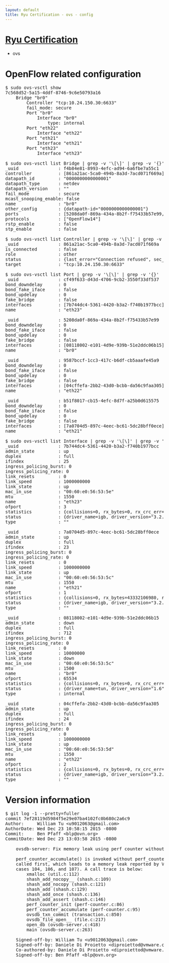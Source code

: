 ```yaml
---
layout: default
title: Ryu Certification - ovs - config
---
```

# [Ryu Certification](http://osrg.github.io/ryu/certification.html)
* ovs 

# OpenFlow related configuration
<pre>
$ sudo ovs-vsctl show
7c568d52-5a15-4ddf-8746-9c6e50793a16
    Bridge "br0"
        Controller "tcp:10.24.150.30:6633"
        fail_mode: secure
        Port "br0"
            Interface "br0"
                type: internal
        Port "eth22"
            Interface "eth22"
        Port "eth21"
            Interface "eth21"
        Port "eth23"
            Interface "eth23"

$ sudo ovs-vsctl list Bridge | grep -v '\[\]' | grep -v '{}'
_uuid               : f4b84e81-8993-4efc-ad94-6a6fbe7a55c1
controller          : [861a21ac-5ca0-494b-8a3d-7acd071f669a]
datapath_id         : "0000000000000001"
datapath_type       : netdev
datapath_version    : "<built-in>"
fail_mode           : secure
mcast_snooping_enable: false
name                : "br0"
other_config        : {datapath-id="0000000000000001"}
ports               : [5208da0f-869a-434a-8b2f-f75433b57e99, 9587bccf-1cc3-417c-b6df-cb5aaafe45a9, b51f8017-cb15-4efc-8d7f-a25b0d615575, cf49f633-d43d-4706-9cb2-3550f33df537]
protocols           : ["OpenFlow14"]
rstp_enable         : false
stp_enable          : false

$ sudo ovs-vsctl list Controller | grep -v '\[\]' | grep -v '{}'
_uuid               : 861a21ac-5ca0-494b-8a3d-7acd071f669a
is_connected        : false
role                : other
status              : {last_error="Connection refused", sec_since_connect="16", sec_since_disconnect="2", state=BACKOFF}
target              : "tcp:10.24.150.30:6633"

$ sudo ovs-vsctl list Port | grep -v '\[\]' | grep -v '{}'
_uuid               : cf49f633-d43d-4706-9cb2-3550f33df537
bond_downdelay      : 0
bond_fake_iface     : false
bond_updelay        : 0
fake_bridge         : false
interfaces          : [7b744dc4-5361-4420-b3a2-f740b1977bcc]
name                : "eth23"

_uuid               : 5208da0f-869a-434a-8b2f-f75433b57e99
bond_downdelay      : 0
bond_fake_iface     : false
bond_updelay        : 0
fake_bridge         : false
interfaces          : [08118002-e101-4d9e-939b-51e2ddc06b15]
name                : "br0"

_uuid               : 9587bccf-1cc3-417c-b6df-cb5aaafe45a9
bond_downdelay      : 0
bond_fake_iface     : false
bond_updelay        : 0
fake_bridge         : false
interfaces          : [04cffefa-2bb2-43d0-bcbb-da56c9faa305]
name                : "eth22"

_uuid               : b51f8017-cb15-4efc-8d7f-a25b0d615575
bond_downdelay      : 0
bond_fake_iface     : false
bond_updelay        : 0
fake_bridge         : false
interfaces          : [7a0704d5-897c-4eec-bc61-5dc28bff0ece]
name                : "eth21"

$ sudo ovs-vsctl list Interface | grep -v '\[\]' | grep -v '{}'
_uuid               : 7b744dc4-5361-4420-b3a2-f740b1977bcc
admin_state         : up
duplex              : full
ifindex             : 25
ingress_policing_burst: 0
ingress_policing_rate: 0
link_resets         : 0
link_speed          : 1000000000
link_state          : up
mac_in_use          : "00:60:e0:56:53:5e"
mtu                 : 1550
name                : "eth23"
ofport              : 3
statistics          : {collisions=0, rx_bytes=0, rx_crc_err=0, rx_dropped=0, rx_errors=0, rx_frame_err=0, rx_over_err=0, rx_packets=0, tx_bytes=7170787500, tx_dropped=0, tx_errors=0, tx_packets=4780525}
status              : {driver_name=igb, driver_version="3.2.10-k", firmware_version="2.10-9"}
type                : ""

_uuid               : 7a0704d5-897c-4eec-bc61-5dc28bff0ece
admin_state         : up
duplex              : full
ifindex             : 23
ingress_policing_burst: 0
ingress_policing_rate: 0
link_resets         : 0
link_speed          : 1000000000
link_state          : up
mac_in_use          : "00:60:e0:56:53:5c"
mtu                 : 1550
name                : "eth21"
ofport              : 1
statistics          : {collisions=0, rx_bytes=43332106980, rx_crc_err=0, rx_dropped=0, rx_errors=0, rx_frame_err=0, rx_over_err=0, rx_packets=28943060, tx_bytes=0, tx_dropped=0, tx_errors=0, tx_packets=0}
status              : {driver_name=igb, driver_version="3.2.10-k", firmware_version="2.10-9"}
type                : ""

_uuid               : 08118002-e101-4d9e-939b-51e2ddc06b15
admin_state         : down
duplex              : full
ifindex             : 712
ingress_policing_burst: 0
ingress_policing_rate: 0
link_resets         : 0
link_speed          : 10000000
link_state          : down
mac_in_use          : "00:60:e0:56:53:5c"
mtu                 : 1500
name                : "br0"
ofport              : 65534
statistics          : {collisions=0, rx_bytes=0, rx_crc_err=0, rx_dropped=0, rx_errors=0, rx_frame_err=0, rx_over_err=0, rx_packets=0, tx_bytes=0, tx_dropped=0, tx_errors=0, tx_packets=0}
status              : {driver_name=tun, driver_version="1.6", firmware_version="N/A"}
type                : internal

_uuid               : 04cffefa-2bb2-43d0-bcbb-da56c9faa305
admin_state         : up
duplex              : full
ifindex             : 24
ingress_policing_burst: 0
ingress_policing_rate: 0
link_resets         : 0
link_speed          : 1000000000
link_state          : up
mac_in_use          : "00:60:e0:56:53:5d"
mtu                 : 1550
name                : "eth22"
ofport              : 2
statistics          : {collisions=0, rx_bytes=0, rx_crc_err=0, rx_dropped=0, rx_errors=0, rx_frame_err=0, rx_over_err=0, rx_packets=0, tx_bytes=29698355402, tx_dropped=0, tx_errors=0, tx_packets=19823692}
status              : {driver_name=igb, driver_version="3.2.10-k", firmware_version="2.10-9"}
type                : ""
</pre>

# Version information
<pre>
$ git log -1 --pretty=fuller
commit 7ef28119d5984f5e29e07ba4102fc0b680c2a6c9
Author:     William Tu &lt;u9012063@gmail.com&gt;
AuthorDate: Wed Dec 23 10:58:15 2015 -0800
Commit:     Ben Pfaff &lt;blp@ovn.org&gt;
CommitDate: Wed Dec 23 13:03:58 2015 -0800

    ovsdb-server: Fix memory leak using perf counter without initialization.
    
    perf_counter_accumulate&#40;&#41; is invoked without perf_counters_init&#40;&#41; being
    called first, which leads to a memory leak reported by Valgrind &#40;test
    cases 104, 106, and 107&#41;. A call trace is below:
        xmalloc &#40;util.c:112&#41;
        shash_add_nocopy__ &#40;shash.c:109&#41;
        shash_add_nocopy &#40;shash.c:121&#41;
        shash_add &#40;shash.c:129&#41;
        shash_add_once &#40;shash.c:136&#41;
        shash_add_assert &#40;shash.c:146&#41;
        perf_counter_init &#40;perf-counter.c:86&#41;
        perf_counter_accumulate &#40;perf-counter.c:95&#41;
        ovsdb_txn_commit &#40;transaction.c:850&#41;
        ovsdb_file_open__ &#40;file.c:217&#41;
        open_db &#40;ovsdb-server.c:418&#41;
        main &#40;ovsdb-server.c:263&#41;
    
    Signed-off-by: William Tu &lt;u9012063@gmail.com&gt;
    Signed-off-by: Daniele Di Proietto &lt;diproiettod@vmware.com&gt;
    Co-authored-by: Daniele Di Proietto &lt;diproiettod@vmware.com&gt;
    Signed-off-by: Ben Pfaff &lt;blp@ovn.org&gt;
</pre>
